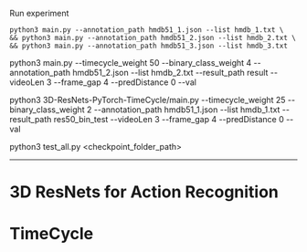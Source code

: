 Run experiment

```
python3 main.py --annotation_path hmdb51_1.json --list hmdb_1.txt \ 
&& python3 main.py --annotation_path hmdb51_2.json --list hmdb_2.txt \ 
&& python3 main.py --annotation_path hmdb51_3.json --list hmdb_3.txt
```

python3 main.py --timecycle_weight 50 --binary_class_weight 4 --annotation_path hmdb51_2.json --list hmdb_2.txt --result_path result --videoLen 3 --frame_gap 4 --predDistance 0 --val

python3 3D-ResNets-PyTorch-TimeCycle/main.py --timecycle_weight 25 --binary_class_weight 2 --annotation_path hmdb51_1.json --list hmdb_1.txt --result_path res50_bin_test --videoLen 3 --frame_gap 4 --predDistance 0 --val


python3 test_all.py <checkpoint_folder_path>




____________________


# 3D ResNets for Action Recognition

# TimeCycle



